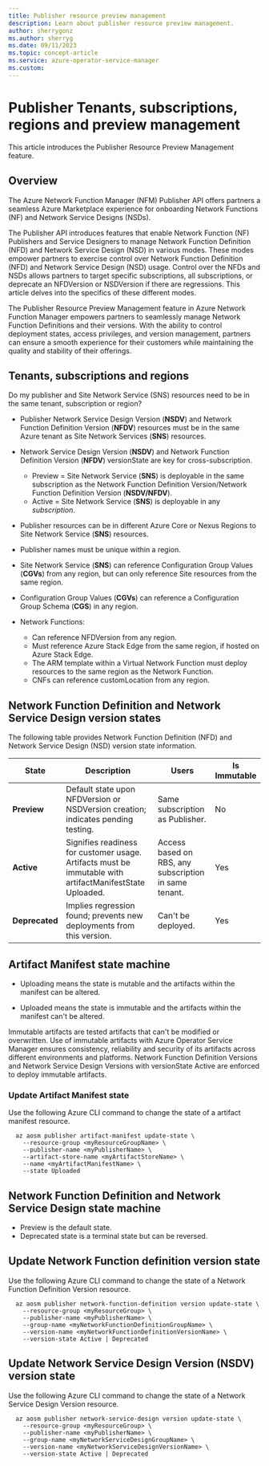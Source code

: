```yaml
---
title: Publisher resource preview management
description: Learn about publisher resource preview management.
author: sherrygonz
ms.author: sherryg
ms.date: 09/11/2023
ms.topic: concept-article
ms.service: azure-operator-service-manager
ms.custom:
---
```


# Publisher Tenants, subscriptions, regions and preview management

This article introduces the Publisher Resource Preview Management feature.

## Overview

The Azure Network Function Manager (NFM) Publisher API offers partners a seamless Azure Marketplace experience for onboarding Network Functions (NF) and Network Service Designs (NSDs).

The Publisher API introduces features that enable Network Function (NF) Publishers and Service Designers to manage Network Function Definition (NFD) and Network Service Design (NSD) in various modes. These modes empower partners to exercise control over Network Function Definition (NFD) and Network Service Design (NSD) usage. Control over the NFDs and NSDs allows partners to target specific subscriptions, all subscriptions, or deprecate an NFDVersion or NSDVersion if there are regressions. This article delves into the specifics of these different modes.

The Publisher Resource Preview Management feature in Azure Network Function Manager empowers partners to seamlessly manage Network Function Definitions and their versions. With the ability to control deployment states, access privileges, and version management, partners can ensure a smooth experience for their customers while maintaining the quality and stability of their offerings.

## Tenants, subscriptions and regions

Do my publisher and Site Network Service (SNS) resources need to be in the same tenant, subscription or region?

- Publisher Network Service Design Version (**NSDV**) and Network Function Definition Version (**NFDV**) resources must be in the same Azure tenant as Site Network Services (**SNS**) resources.

- Network Service Design Version (**NSDV**) and  Network Function Definition Version (**NFDV**) versionState are key for cross-subscription. 
  - Preview = Site Network Service (**SNS**) is deployable in the same subscription as the  Network Function Definition Version/Network Function Definition Version (**NSDV/NFDV**).
  - Active = Site Network Service (**SNS**) is deployable in any *subscription*.
- Publisher resources can be in different Azure Core or Nexus Regions to Site Network Service (**SNS**) resources. 

- Publisher names must be unique within a region.

- Site Network Service (**SNS**) can reference Configuration Group Values (**CGVs**) from any region, but can only reference Site resources from the same region.

- Configuration Group Values (**CGVs**) can reference a Configuration Group Schema (**CGS**) in any region.

- Network Functions:
  * Can reference NFDVersion from any region.
  * Must reference Azure Stack Edge from the same region, if hosted on Azure Stack Edge.
  * The ARM template within a Virtual Network Function must deploy resources to the same region as the Network Function.
  * CNFs can reference customLocation from any region.

## Network Function Definition and Network Service Design version states

The following table provides Network Function Definition (NFD) and Network Service Design (NSD) version state information.

|State  |Description  |Users  |Is Immutable  |
|---------|---------|---------|---------|
|**Preview**     |     Default state upon NFDVersion or NSDVersion creation; indicates pending testing.    |    Same subscription as Publisher.     |    No     |
|**Active**    |   Signifies readiness for customer usage. Artifacts must be immutable with artifactManifestState Uploaded.    |    Access based on RBS, any subscription in same tenant.     |      Yes   |
|**Deprecated**     |  Implies regression found; prevents new deployments from this version.       |    Can't be deployed.     |     Yes    |

## Artifact Manifest state machine

 - Uploading means the state is mutable and the artifacts within the manifest can be altered.
 
 - Uploaded means the state is immutable and the artifacts within the manifest can't be altered.
 
Immutable artifacts are tested artifacts that can't be modified or overwritten. Use of immutable artifacts with Azure Operator Service Manager ensures consistency, reliability and security of its artifacts across different environments and platforms. Network Function Definition Versions and Network Service Design Versions with versionState Active are enforced to deploy immutable artifacts.  

 
 ### Update Artifact Manifest state
 Use the following Azure CLI command to change the state of a artifact manifest resource.
 
```azurecli
  az aosm publisher artifact-manifest update-state \
    --resource-group <myResourceGroupName> \
    --publisher-name <myPublisherName> \
    --artifact-store-name <myArtifactStoreName> \
    --name <myArtifactManifestName> \
    --state Uploaded
```

## Network Function Definition and Network Service Design state machine

- Preview is the default state.
- Deprecated state is a terminal state but can be reversed.

## Update Network Function definition version state
Use the following Azure CLI command to change the state of a Network Function Definition Version resource.

```azurecli
  az aosm publisher network-function-definition version update-state \
    --resource-group <myResourceGroup> \
    --publisher-name <myPublisherName> \
    --group-name <myNetworkFunctionDefinitionGroupName> \
    --version-name <myNetworkFunctionDefinitionVersionName> \
    --version-state Active | Deprecated
```

## Update Network Service Design Version (NSDV) version state
Use the following Azure CLI command to change the state of a Network Service Design Version resource.

```azurecli
  az aosm publisher network-service-design version update-state \
    --resource-group <myResourceGroup> \
    --publisher-name <myPublisherName> \
    --group-name <myNetworkServiceDesignGroupName> \
    --version-name <myNetworkServiceDesignVersionName> \
    --version-state Active | Deprecated
```
